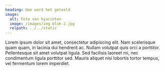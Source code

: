 ```yaml
---
heading: Hoe word het geteeld
image:
  alt: Foto van hyacinten
  image: /images/img-blok-2.jpg
  relpath: ../../static
---
```


Lorem ipsum dolor sit amet, consectetur adipiscing elit. Nam scelerisque quam quam, in lacinia dui hendrerit ac. Nullam volutpat quis orci a porttitor. Pellentesque sit amet volutpat ligula. Sed facilisis laoreet mi, nec condimentum ligula porttitor sed. Mauris aliquet nisi lobortis tortor tempus, vel fermentum lorem imperdiet.

